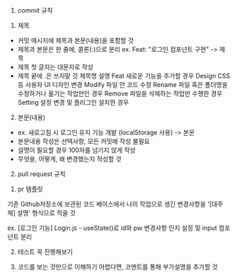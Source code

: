1. commit 규칙
1) 제목
- 커밋 메시지에 제목과 본문(내용)을 포함할 것
- 제목과 본문은 한 줄에, 콜론(:)으로 분리
  ex. Feat: "로그인 컴포넌트 구현" -> 제목
- 제목 첫 글자는 대문자로 작성
- 제목 끝에 .은 쓰지말 것
제목명	설명
Feat	새로운 기능을 추가할 경우
Design	CSS 등 사용자 UI 디자인 변경
Modify	파일 안 코드 수정
Rename	파일 혹은 폴더명을 수정하거나 옮기는 작업만인 경우
Remove	파일을 삭제하는 작업만 수행한 경우
Setting	설정 변경 및 플러그인 설치한 경우
2) 본문(내용)

- ex. 새로고침 시 로그인 유지 기능 개발 (localStorage 사용) -> 본문
- 본문내용 작성은 선택사항, 모든 커밋에 작성 불필요
- 설명이 필요할 경우 100자를 넘기지 않게 작성
- 무엇을, 어떻게, 왜 변경했는지 작성할 것
2. pull request 규칙
1) pr 템플릿

기존 Github저장소에 보관된 코드 베이스에서
나의 작업으로 생긴 변경사항을 '[대주제] 설명' 형식으로 적을 것

ex.
[로그인 기능]
Login.js - useState()로 id와 pw 변경사항 인지 설정 및 input 컴포넌트 분리

2) 테스트 꼭 진행해보기

3) 코드를 보는 것만으로 이해하기 어렵다면,
   코멘트를 통해 부가설명을 추가할 것
